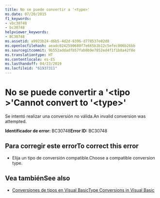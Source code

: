 ```yaml
---
title: No se puede convertir a '<type>'
ms.date: 07/20/2015
f1_keywords:
- vbc30748
- bc30748
helpviewer_keywords:
- BC30748
ms.assetid: a9923b24-d6b5-4d2d-8396-d778537e02d8
ms.openlocfilehash: aeadc0242590680f7e665b3b12c5efec006b26bb
ms.sourcegitcommit: 9b552addadfb57fab0b9e7852ed4f1f1b8a42f8e
ms.translationtype: HT
ms.contentlocale: es-ES
ms.lasthandoff: 04/23/2019
ms.locfileid: "61937311"
---
```

# <a name="cannot-convert-to-type"></a><span data-ttu-id="d9d23-102">No se puede convertir a '\<tipo >'</span><span class="sxs-lookup"><span data-stu-id="d9d23-102">Cannot convert to '\<type>'</span></span>
<span data-ttu-id="d9d23-103">Se intentó realizar una conversión no válida.</span><span class="sxs-lookup"><span data-stu-id="d9d23-103">An invalid conversion was attempted.</span></span>  
  
 <span data-ttu-id="d9d23-104">**Identificador de error:** BC30748</span><span class="sxs-lookup"><span data-stu-id="d9d23-104">**Error ID:** BC30748</span></span>  
  
## <a name="to-correct-this-error"></a><span data-ttu-id="d9d23-105">Para corregir este error</span><span class="sxs-lookup"><span data-stu-id="d9d23-105">To correct this error</span></span>  
  
- <span data-ttu-id="d9d23-106">Elija un tipo de conversión compatible.</span><span class="sxs-lookup"><span data-stu-id="d9d23-106">Choose a compatible conversion type.</span></span>  
  
## <a name="see-also"></a><span data-ttu-id="d9d23-107">Vea también</span><span class="sxs-lookup"><span data-stu-id="d9d23-107">See also</span></span>

- [<span data-ttu-id="d9d23-108">Conversiones de tipos en Visual Basic</span><span class="sxs-lookup"><span data-stu-id="d9d23-108">Type Conversions in Visual Basic</span></span>](../../visual-basic/programming-guide/language-features/data-types/type-conversions.md)
